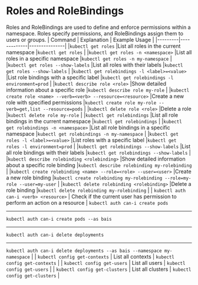 # Roles and RoleBindings

Roles and RoleBindings are used to define and enforce permissions within a namespace. Roles specify permissions, and RoleBindings assign them to users or groups.
| Command | Explanation | Example Usage |
|---------|-------------|---------------|
|`kubectl get roles` |List all roles in the current namespace |`kubectl get roles` |
|`kubectl get roles -n <namespace>` |List all roles in a specific namespace |`kubectl get roles -n my-namespace` |
|`kubectl get roles --show-labels` |List all roles with their labels |`kubectl get roles --show-labels` |
|`kubectl get rolebindings -l <label>=<value>` |List role bindings with a specific label |`kubectl get rolebindings -l environment=prod` |
|`kubectl describe role <role>` |Show detailed information about a specific role |`kubectl describe role my-role` |
|`kubectl create role <name> --verb=<verb> --resource=<resource>` |Create a new role with specified permissions |`kubectl create role my-role --verb=get,list --resource=pods` |
|`kubectl delete role <role>` |Delete a role |`kubectl delete role my-role` |
|`kubectl get rolebindings` |List all role bindings in the current namespace |`kubectl get rolebindings` |
|`kubectl get rolebindings -n <namespace>` |List all role bindings in a specific namespace |`kubectl get rolebindings -n my-namespace` |
|`kubectl get roles -l <label>=<value>` |List roles with a specific label |`kubectl get roles -l environment=prod` |
|`kubectl get rolebindings --show-labels` |List all role bindings with their labels |`kubectl get rolebindings --show-labels` |
|`kubectl describe rolebinding <rolebinding>` |Show detailed information about a specific role binding |`kubectl describe rolebinding my-rolebinding` |
|`kubectl create rolebinding <name> --role=<role> --user=<user>` |Create a new role binding |`kubectl create rolebinding my-rolebinding --role=my-role --user=my-user` |
|`kubectl delete rolebinding <rolebinding>` |Delete a role binding |`kubectl delete rolebinding my-rolebinding` |
| `kubectl auth can-i <verb> <resource>` | Check if the current user has permission to perform an action on a resource | `kubectl auth can-i create pods` <hr/> `kubectl auth can-i create pods --as bais` <hr/> `kubectl auth can-i delete deployments` <hr/> `kubectl auth can-i delete deployments --as bais --namespace my-namespace` |
| `kubectl config get-contexts` | List all contexts | `kubectl config get-contexts` |
| `kubectl config get-users` | List all users | `kubectl config get-users` |
| `kubectl config get-clusters` | List all clusters | `kubectl config get-clusters` |
